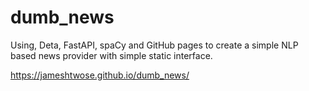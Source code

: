 # dumb_news
Using, Deta, FastAPI, spaCy and GitHub pages to create a simple NLP based news provider with simple static interface. 

https://jameshtwose.github.io/dumb_news/
